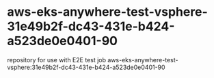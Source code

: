# aws-eks-anywhere-test-vsphere-31e49b2f-dc43-431e-b424-a523de0e0401-90
repository for use with E2E test job aws-eks-anywhere-test-vsphere:31e49b2f-dc43-431e-b424-a523de0e0401-90
